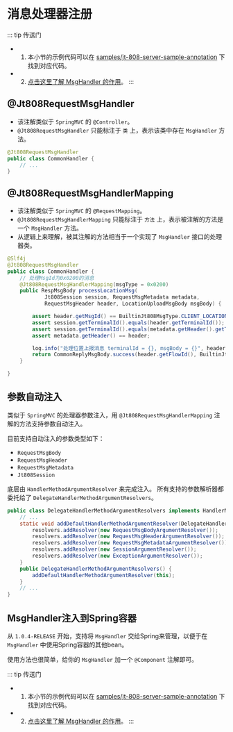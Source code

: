 # 消息处理器注册

::: tip 传送门
- 1. 本小节的示例代码可以在 [samples/jt-808-server-sample-annotation](https://github.com/hylexus/jt-framework/tree/master/samples/jt-808-server-sample-annotation) 下找到对应代码。
- 2. [点击这里了解 MsgHandler 的作用](docs/v1/jt-808/guide/customization/msg-handler-config.md)。
:::

## @Jt808RequestMsgHandler

- 该注解类似于 `SpringMVC` 的 `@Controller`。
- `@Jt808RequestMsgHandler` 只能标注于 `类` 上，表示该类中存在 `MsgHandler` 方法。

```java
@Jt808RequestMsgHandler
public class CommonHandler {
    // ...
}
```

## @Jt808RequestMsgHandlerMapping

- 该注解类似于 `SpringMVC` 的 `@RequestMapping`。
- `@Jt808RequestMsgHandlerMapping` 只能标注于 `方法` 上，表示被注解的方法是一个 `MsgHandler` 方法。
- 从逻辑上来理解，被其注解的方法相当于一个实现了 `MsgHandler` 接口的处理器类。

```java
@Slf4j
@Jt808RequestMsgHandler
public class CommonHandler {
    // 处理MsgId为0x0200的消息
    @Jt808RequestMsgHandlerMapping(msgType = 0x0200)
    public RespMsgBody processLocationMsg(
            Jt808Session session, RequestMsgMetadata metadata,
            RequestMsgHeader header, LocationUploadMsgBody msgBody) {

        assert header.getMsgId() == BuiltinJt808MsgType.CLIENT_LOCATION_INFO_UPLOAD.getMsgId();
        assert session.getTerminalId().equals(header.getTerminalId());
        assert session.getTerminalId().equals(metadata.getHeader().getTerminalId());
        assert metadata.getHeader() == header;

        log.info("处理位置上报消息 terminalId = {}, msgBody = {}", header.getTerminalId(), msgBody);
        return CommonReplyMsgBody.success(header.getFlowId(), BuiltinJt808MsgType.CLIENT_LOCATION_INFO_UPLOAD);
    }

}
```

## 参数自动注入

类似于 `SpringMVC` 的处理器参数注入，用 `@Jt808RequestMsgHandlerMapping` 注解的方法支持参数自动注入。

目前支持自动注入的参数类型如下：

- `RequestMsgBody`
- `RequestMsgHeader`
- `RequestMsgMetadata`
- `Jt808Session`

底层由 `HandlerMethodArgumentResolver` 来完成注入。
所有支持的参数解析器都委托给了 `DelegateHandlerMethodArgumentResolvers`。

```java
public class DelegateHandlerMethodArgumentResolvers implements HandlerMethodArgumentResolver {
    // ...
    static void addDefaultHandlerMethodArgumentResolver(DelegateHandlerMethodArgumentResolvers resolvers) {
        resolvers.addResolver(new RequestMsgBodyArgumentResolver());
        resolvers.addResolver(new RequestMsgHeaderArgumentResolver());
        resolvers.addResolver(new RequestMsgMetadataArgumentResolver());
        resolvers.addResolver(new SessionArgumentResolver());
        resolvers.addResolver(new ExceptionArgumentResolver());
    }
    public DelegateHandlerMethodArgumentResolvers() {
        addDefaultHandlerMethodArgumentResolver(this);
    }
    // ...
}
```

## MsgHandler注入到Spring容器

从 `1.0.4-RELEASE` 开始，支持将 `MsgHandler` 交给Spring来管理，以便于在 `MsgHandler` 中使用Spring容器的其他bean。

使用方法也很简单，给你的 `MsgHandler` 加一个 `@Component` 注解即可。

::: tip 传送门
- 1. 本小节的示例代码可以在 [samples/jt-808-server-sample-annotation](https://github.com/hylexus/jt-framework/tree/master/samples/jt-808-server-sample-annotation) 下找到对应代码。
- 2. [点击这里了解 MsgHandler 的作用](docs/v1/jt-808/guide/customization/msg-handler-config.md)。
:::
